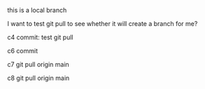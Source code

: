 this is a local branch

I want to test git pull to see whether it will create a branch for me?

c4 commit: test git pull

c6 commit

c7 git pull origin main

c8 git pull origin main

